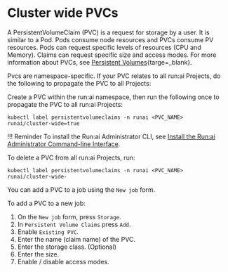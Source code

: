 # Cluster wide PVCs

A PersistentVolumeClaim (PVC) is a request for storage by a user. It is similar to a Pod. Pods consume node resources and PVCs consume PV resources. Pods can request specific levels of resources (CPU and Memory). Claims can request specific size and access modes. For more information about PVCs, see [Persistent Volumes](https://kubernetes.io/docs/concepts/storage/persistent-volumes/){targe=_blank}.

Pvcs are namespace-specific. If your PVC relates to all run:ai Projects, do the following to propagate the PVC to all Projects:

Create a PVC within the run:ai namespace, then run the following once to propagate the PVC to all run:ai Projects:

```
kubectl label persistentvolumeclaims -n runai <PVC_NAME> runai/cluster-wide=true
```

!!! Reminder
    To install the Run:ai Administrator CLI, see [Install the Run:ai Administrator Command-line Interface](../runai-setup/config/cli-admin-install.md).

To delete a PVC from all run:ai Projects, run:

```
kubectl label persistentvolumeclaims -n runai <PVC_NAME> runai/cluster-wide-
```

You can add a PVC to a job using the `New job` form.

To add a PVC to a new job:

1. On the `New job` form, press `Storage`.
2. In `Persistent Volume Claims` press `Add`.
3. Enable `Existing PVC`.
4. Enter the name (claim name) of the PVC.
5. Enter the storage class. (Optional)
6. Enter the size.
7. Enable / disable access modes.